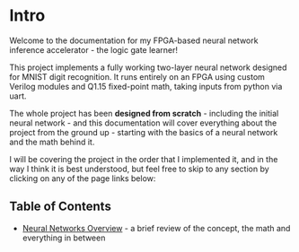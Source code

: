 # Intro

Welcome to the documentation for my FPGA-based neural network inference accelerator - the logic gate learner!

This project implements a fully working two-layer neural network designed for MNIST digit recognition. It runs entirely on an FPGA using custom Verilog modules and Q1.15 fixed-point math, taking inputs from python via uart.

The whole project has been **designed from scratch** - including the initial neural network - and this documentation will cover everything about the project from the ground up - starting with the basics of a neural network and the math behind it.

I will be covering the project in the order that I implemented it, and in the way I think it is best understood, but feel free to skip to any section by clicking on any of the page links below: 

## Table of Contents
- [Neural Networks Overview](/docs/neural_networks) - a brief review of the concept, the math and everything in between

